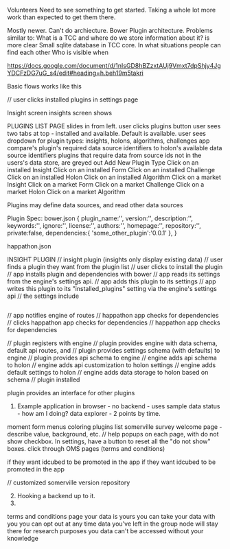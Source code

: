 Volunteers
  Need to see something to get started.
  Taking a whole lot more work than expected to get them there.

Mostly newer.  Can't do archiecture.
  Bower
  Plugin architecture.
  Problems similar to:
    What is a TCC and where do we store information about it? is more clear
        Small sqlite database in TCC core.
  In what situations people can find each other
  Who is visible when



https://docs.google.com/document/d/1nIsGD8hBZzxtAUj9Vmxt7dpShjy4JgYDCFzDG7uG_s4/edit#heading=h.beh19m5takri


Basic flows works like this

// user clicks installed plugins in settings page

Insight screen
insights screen shows

PLUGINS LIST PAGE
slides in from left.
user clicks plugins button
user sees two tabs at top - installed and available.  Default is available.
user sees dropdown for plugin types: insights, holons, algorithms, challenges
app compare's plugin's required data source identifiers to holon's available data source identifiers
plugins that require data from source ids not in the users's data store, are greyed out
Add New Plugin Type
Click on an installed Insight
Click on an installed Form
Click on an installed Challenge
Click on an installed Holon
Click on an installed Algorithm
Click on a market Insight
Click on a market Form
Click on a market Challenge
Click on a market Holon
Click on a market Algorithm

Plugins may define data sources, and read other data sources

Plugin Spec:
bower.json
{
  plugin_name:'',
  version:'',
  description:'',
  keywords:'',
  ignore:'',
  license:'',
  authors:'',
  homepage:'',
  repository:'',
  private:false,
  dependencies:{
    'some_other_plugin':'0.0.1'
  },
}

happathon.json


INSIGHT PLUGIN
// insight plugin (insights only display existing data)
// user finds a plugin they want from the plugin list
// user clicks to install the plugin
// app installs plugin and dependencies with bower
// app reads its settings from the engine's settings api.
// app adds this plugin to its settings
// app writes this plugin to its "installed_plugins" setting via the engine's settings api
// the settings include
```

```
// app notifies engine of routes
// happathon app checks for dependencies
// clicks happathon app checks for dependencies
// happathon app checks for dependencies





// plugin registers with engine
// plugin provides engine with data schema, default api routes, and
// plugin provides settings schema (with defaults) to engine
// plugin provides api schema to engine
// engine adds api schema to holon
// engine adds api customization to holon settings
// engine adds default settings to holon
// engine adds data storage to holon based on schema
// plugin installed

plugin provides an interface for other plugins


1. Example application in browser - no backend - uses sample data
  status - how am I doing?
  data explorer - 2 points by time.

  moment form
  menus
  coloring
  plugins list
  somerville survey
  welcome page - describe value, background, etc.
  // help popups on each page, with do not show checkbox.  In settings, have a button to reset all the "do not show" boxes.
  click through OMS pages (terms and conditions)

  if they want idcubed to be promoted in the app
  if they want idcubed to be promoted in the app

// customized somerville version repository

2. Hooking a backend up to it.
3.

  terms and conditions page
    your data is yours
    you can take your data with you
    you can opt out at any time
    data you've left in the group node will stay there for research purposes
    you data can't be accessed without your knowledge
